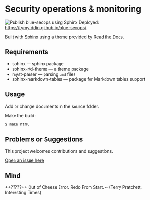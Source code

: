 # Security operations & monitoring

![Publish blue-secops using Sphinx](https://github.com/tymyrddin/blue-secops/workflows/Publish%20blue-secops%20using%20Sphinx/badge.svg?branch=main)
 Deployed: https://tymyrddin.github.io/blue-secops/

Built with [Sphinx](https://www.sphinx-doc.org) using a [theme](https://github.com/readthedocs/sphinx_rtd_theme) provided
by [Read the Docs](https://readthedocs.org/).

## Requirements

* sphinx — sphinx package
* sphinx-rtd-theme — a theme package
* myst-parser — parsing `.md` files
* sphinx-markdown-tables — package for Markdown tables support

## Usage

Add or change documents in the source folder.

Make the build:
```bash
$ make html
```

## Problems or Suggestions

This project welcomes contributions and suggestions. 

[Open an issue here](https://github.com/tymyrddin/blue-secops/issues)

## Mind

++?????++ Out of Cheese Error. Redo From Start. ~ (Terry Pratchett, Interesting Times)
